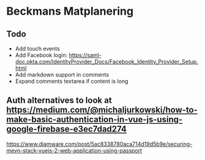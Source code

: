 # Beckmans Matplanering

## Todo
- Add touch events
- Add Facebook login: https://saml-doc.okta.com/IdentityProvider_Docs/Facebook_Identity_Provider_Setup.html
- Add markdown support in comments
- Expand comments textarea if content is long

## Auth alternatives to look at https://medium.com/@michaljurkowski/how-to-make-basic-authentication-in-vue-js-using-google-firebase-e3ec7dad274
https://www.djamware.com/post/5ac8338780aca714d19d5b9e/securing-mevn-stack-vuejs-2-web-application-using-passport
